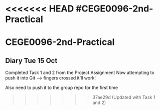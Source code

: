 <<<<<<< HEAD
#CEGE0096-2nd-Practical
=======
# CEGE0096-2nd-Practical

## Diary Tue 15 Oct

Completed Task 1 and 2 from the Project Assignment 
Now attempting to push it into Git --> fingers crossed it'll work!

Also need to push it to the group repo for the first time
>>>>>>> 37ae29d (Updated with Task 1 and 2)
